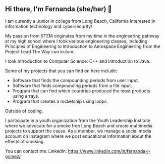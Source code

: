 ## Hi there, I'm Fernanda (she/her) 👋


I am curently a Junior in college from Long Beach, California interested in information technology and cybersecurity!

My passion from STEM originates from my time in the engineering pathway at my high school where I took various engineering classes, 
including Principles of Engineering to Introduction to Aerospace Engineering from the Project Lead The Way curriculum.

I took Introduction to Computer Science: C++ and Introduction to Java. 

Some of my projects that you can find on here include:

* Software that finds the compounding periods from user input.
* Software that finds compounding periods from a file input.
* Program that can find which countries produced the most products using arrays.
* Program that creates a rocketship using loops.

Outside of coding,

I participate in a youth organization from the Youth Leadership Institute where we advocate for a smoke free Long Beach and create 
multimedia projects to support the cause. As a member, we manage a social media account on Instagram where we post educational information about the effects of smoking.

You can contact me:
LinkedIn: https://www.linkedin.com/in/fernanda-j-gomez/

